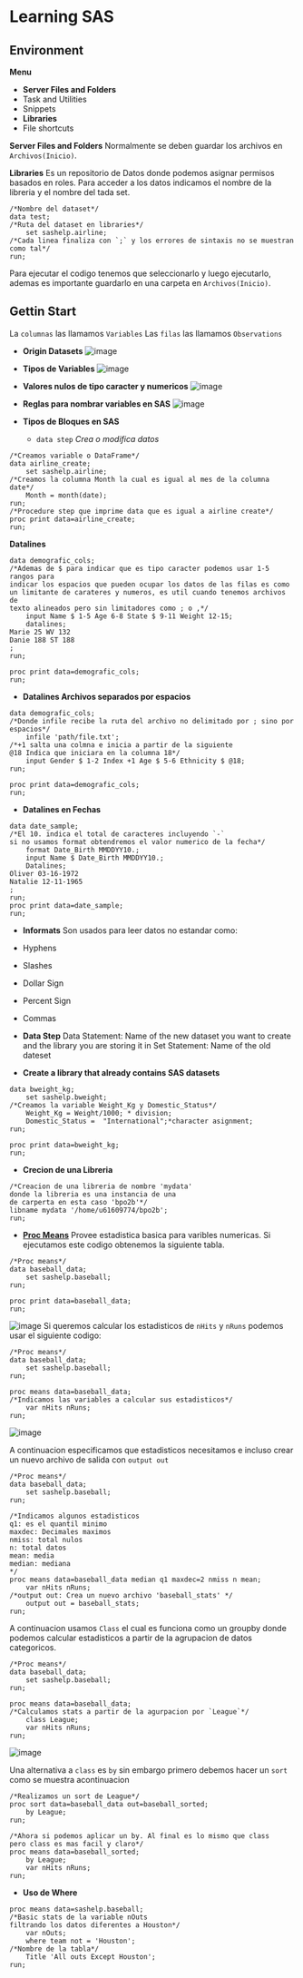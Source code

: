 # Learning SAS

## Environment
**Menu**
- **Server Files and Folders**
- Task and Utilities
- Snippets
- **Libraries**
- File shortcuts

**Server Files and Folders**
Normalmente se deben guardar los archivos en `Archivos(Inicio)`.

**Libraries**
Es un repositorio de Datos donde podemos asignar permisos basados en roles. Para acceder a los datos indicamos el nombre de la libreria y el nombre del tada set.
```sas
/*Nombre del dataset*/
data test;
/*Ruta del dataset en libraries*/
    set sashelp.airline;
/*Cada linea finaliza con `;` y los errores de sintaxis no se muestran como tal*/
run;
```
Para ejecutar el codigo tenemos que seleccionarlo y luego ejecutarlo, ademas es importante guardarlo en una carpeta en `Archivos(Inicio)`.
## Gettin Start
La `columnas` las llamamos `Variables`
Las `filas` las llamamos `Observations`
- **Origin Datasets**
![image](https://user-images.githubusercontent.com/60556632/171077136-abce897e-a56e-48f2-9c20-e1808159fa1e.png)

- **Tipos de Variables**
![image](https://user-images.githubusercontent.com/60556632/171077420-a751bd8c-e4b4-4fb0-a935-77c0382aa834.png)
- **Valores nulos de tipo caracter y numericos**
![image](https://user-images.githubusercontent.com/60556632/171077482-b29ef687-45be-4076-a2b7-9c614836db2b.png)
- **Reglas para nombrar variables en SAS**
![image](https://user-images.githubusercontent.com/60556632/171077650-94624eea-e81f-4456-9ccb-800fe7c42de1.png)

- **Tipos de Bloques en SAS**
    - `data step` _Crea o modifica datos_
```sas
/*Creamos variable o DataFrame*/
data airline_create;
    set sashelp.airline;
/*Creamos la columna Month la cual es igual al mes de la columna date*/
    Month = month(date);
run;
/*Procedure step que imprime data que es igual a airline create*/
proc print data=airline_create;
run;
```

**Datalines**
```sas
data demografic_cols;
/*Ademas de $ para indicar que es tipo caracter podemos usar 1-5 rangos para
indicar los espacios que pueden ocupar los datos de las filas es como
un limitante de carateres y numeros, es util cuando tenemos archivos de
texto alineados pero sin limitadores como ; o ,*/
	input Name $ 1-5 Age 6-8 State $ 9-11 Weight 12-15;
	datalines;
Marie 25 WV 132
Danie 188 ST 188
;
run;

proc print data=demografic_cols;
run;
```
- **Datalines Archivos separados por espacios**
```sas
data demografic_cols;
/*Donde infile recibe la ruta del archivo no delimitado por ; sino por espacios*/
	infile 'path/file.txt';
/*+1 salta una colmna e inicia a partir de la siguiente
@18 Indica que iniciara en la columna 18*/
	input Gender $ 1-2 Index +1 Age $ 5-6 Ethnicity $ @18;
run;

proc print data=demografic_cols;
run;
```

- **Datalines en Fechas**
```sas
data date_sample;
/*El 10. indica el total de caracteres incluyendo `-`
si no usamos format obtendremos el valor numerico de la fecha*/
	format Date_Birth MMDDYY10.;
	input Name $ Date_Birth MMDDYY10.;
	Datalines;
Oliver 03-16-1972
Natalie 12-11-1965
;
run;
proc print data=date_sample;
run;
```
- **Informats**
Son usados para leer datos no estandar como:
- Hyphens
- Slashes
- Dollar Sign
- Percent Sign
- Commas

- **Data Step**
Data Statement: Name of the new dataset you want to create and the library you are storing it in
Set Statement: Name of the old dateset

- **Create a library that already contains SAS datasets**
```sas
data bweight_kg;
	set sashelp.bweight;
/*Creamos la variable Weight_Kg y Domestic_Status*/
	Weight_Kg = Weight/1000; * division;
	Domestic_Status =  "International";*character asignment;
run;

proc print data=bweight_kg;
run;
```
- **Crecion de una Libreria**
```sas
/*Creacion de una libreria de nombre 'mydata'
donde la libreria es una instancia de una
de carperta en esta caso 'bpo2b'*/
libname mydata '/home/u61609774/bpo2b';
run;
```
 
- **[Proc Means](https://documentation.sas.com/doc/en/pgmsascdc/9.4_3.5/proc/p0f0fjpjeuco4gn1ri963f683mi4.htm)**
Provee estadistica basica para varibles numericas. Si ejecutamos este codigo obtenemos la siguiente tabla.

```sas
/*Proc means*/
data baseball_data;
	set sashelp.baseball;
run;

proc print data=baseball_data;
run;
```
![image](https://user-images.githubusercontent.com/60556632/171197100-e4e2b273-dacf-4bbd-bf7b-a3c4271d99df.png)
Si queremos calcular los estadisticos de `nHits` y `nRuns` podemos usar el siguiente codigo:

```sas
/*Proc means*/
data baseball_data;
	set sashelp.baseball;
run;

proc means data=baseball_data;
/*Indicamos las variables a calcular sus estadisticos*/
	var nHits nRuns;
run;
```
![image](https://user-images.githubusercontent.com/60556632/171197810-85789cda-1461-4450-a21f-8a8c2dc929ee.png)

A continuacion especificamos que estadisticos necesitamos e incluso crear un nuevo archivo de salida con `output out`
```sas
/*Proc means*/
data baseball_data;
	set sashelp.baseball;
run;

/*Indicamos algunos estadisticos
q1: es el quantil minimo
maxdec: Decimales maximos
nmiss: total nulos
n: total datos
mean: media
median: mediana
*/
proc means data=baseball_data median q1 maxdec=2 nmiss n mean;
	var nHits nRuns;
/*output out: Crea un nuevo archivo 'baseball_stats' */
	output out = baseball_stats;
run;
```
A continuacion usamos `Class` el cual es funciona como un groupby donde podemos calcular estadisticos a partir de la agrupacion de datos categoricos.
```sas
/*Proc means*/
data baseball_data;
	set sashelp.baseball;
run;

proc means data=baseball_data;
/*Calculamos stats a partir de la agurpacion por `League`*/
	class League;
	var nHits nRuns;
run;
```
![image](https://user-images.githubusercontent.com/60556632/171201706-da1e6ed9-3945-4cc5-a382-feb0e529d4c5.png)

Una alternativa a `class` es `by` sin embargo primero debemos hacer un `sort` como se muestra acontinuacion
```sas
/*Realizamos un sort de League*/
proc sort data=baseball_data out=baseball_sorted;
	by League;
run;

/*Ahora si podemos aplicar un by. Al final es lo mismo que class
pero class es mas facil y claro*/
proc means data=baseball_sorted;
	by League;
	var nHits nRuns;
run;
```
- **Uso de Where**
```sas
proc means data=sashelp.baseball;
/*Basic stats de la variable nOuts
filtrando los datos diferentes a Houston*/
	var nOuts;
	where team not = 'Houston';
/*Nombre de la tabla*/
	Title 'All outs Except Houston';
run;
```


